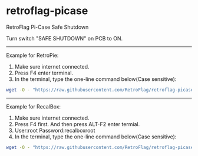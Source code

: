 # retroflag-picase
RetroFlag Pi-Case Safe Shutdown

Turn switch "SAFE SHUTDOWN" on PCB to ON.

--------------------

Example for RetroPie:
1. Make sure internet connected.
2. Press F4 enter terminal.
3. In the terminal, type the one-line command below(Case sensitive):

```bash
wget -O - "https://raw.githubusercontent.com/RetroFlag/retroflag-picase/master/install.sh" | sudo bash
```

--------------------

Example for RecalBox:
1. Make sure internet connected.
2. Press F4 first. And then press ALT-F2 enter termial.
3. User:root Password:recalboxroot
4. In the terminal, type the one-line command below(Case sensitive):

```bash
wget -O - "https://raw.githubusercontent.com/RetroFlag/retroflag-picase/master/recalbox_install.sh" | bash
```
